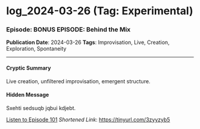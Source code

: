 # log_2024-03-26 (Tag: Experimental)

### Episode: BONUS EPISODE: Behind the Mix

**Publication Date**: 2024-03-26
**Tags**: Improvisation, Live, Creation, Exploration, Spontaneity

---

#### Cryptic Summary
Live creation, unfiltered improvisation, emergent structure.

#### Hidden Message
Sxehti sedsuqb jqbui kdjebt.

[Listen to Episode 101](https://tinyurl.com/3zyyzyb5)
*Shortened Link*: https://tinyurl.com/3zyyzyb5
